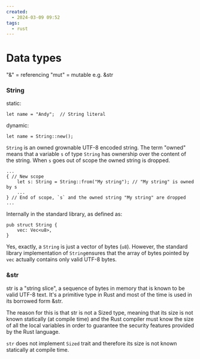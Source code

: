 ```yaml
---
created:
  - 2024-03-09 09:52
tags:
  - rust
---
```

# Data types

"&" = referencing
"mut" = mutable
e.g. &str

### String
static:
```
let name = "Andy";  // String literal
```

dynamic:
```
let name = String::new();
```

`String` is an owned grownable UTF-8 encoded string. The term "owned" means that a variable `s` of type `String` has ownership over the content of the string. When `s` goes out of scope the owned string is dropped.
```
...  
{ // New scope  
    let s: String = String::from("My string"); // "My string" is owned by s  
    ...  
} // End of scope, `s` and the owned string "My string" are dropped  
...
```
Internally in the standard library, as defined as:

```
pub struct String {  
    vec: Vec<u8>,  
}
```

Yes, exactly, a `String` is just a vector of bytes (`u8`). However, the standard library implementation of `String`ensures that the array of bytes pointed by `vec` actually contains only valid UTF-8 bytes.

### &str
str is a "string slice", a sequence of bytes in memory that is known to be valid UTF-8 text. It's a primitive type in Rust and most of the time is used in its borrowed form &str.

The reason for this is that str is not a Sized type, meaning that its size is not known statically (at compile time) and the Rust compiler must know the size of all the local variables in order to guarantee the security features provided by the Rust language.

`str` does not implement `Sized` trait and therefore its size is not known statically at compile time.

